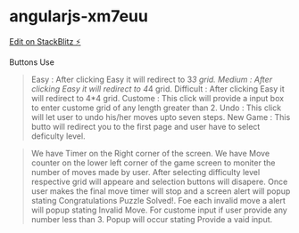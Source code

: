 # angularjs-xm7euu

[Edit on StackBlitz ⚡️](https://stackblitz.com/edit/angularjs-xm7euu)

Buttons Use

> Easy : After clicking Easy it will redirect to 3*3 grid.
> Medium : After clicking Easy it will redirect to 4*4 grid.
> Difficult : After clicking Easy it will redirect to 4*4 grid.
> Custome : This click will provide a input box to enter custome grid of    any length greater than 2.
> Undo : This click will let user to undo his/her moves upto seven steps.
> New Game : This butto will redirect you to the first page and user have   to select deficulty level.


<!-- Other Info -->

> We have Timer on the Right corner of the screen.
> We have Move counter on the lower left corner of the game screen to       moniter the number of moves made by user.
> After selecting difficulty level respective grid will appeare and         selection buttons will disapere.
> Once user makes the final move timer will stop and a screen alert will    popup stating Congratulations Puzzle Solved!. 
> Foe each invalid move a alert will popup stating Invalid Move.
> For custome input if user provide any number less than 3. Popup will      occur stating Provide a vaid input.